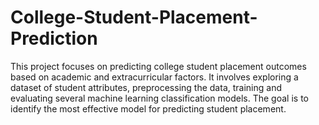 # College-Student-Placement-Prediction
This project focuses on predicting college student placement outcomes based on academic and extracurricular factors. It involves exploring a dataset of student attributes, preprocessing the data, training and evaluating several machine learning classification models. The goal is to identify the most effective model for predicting student placement.
